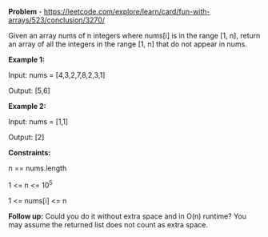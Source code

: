 **Problem** - https://leetcode.com/explore/learn/card/fun-with-arrays/523/conclusion/3270/

Given an array nums of n integers where nums[i] is in the range [1, n], return an array of all the integers in the range [1, n] that do not appear in nums.

 

**Example 1:**


Input: nums = [4,3,2,7,8,2,3,1]

Output: [5,6]

**Example 2:**


Input: nums = [1,1]

Output: [2]

 

**Constraints:**

n == nums.length

1 <= n <= 10<sup>5</sup>

1 <= nums[i] <= n

 

**Follow up:** Could you do it without extra space and in O(n) runtime? You may assume the returned list does not count as extra space.
